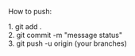 How to push:
<br>
<p> 1. git add .
<br>
2. git commit -m "message status"
<br>
3. git push -u origin (your branches)
</p>
